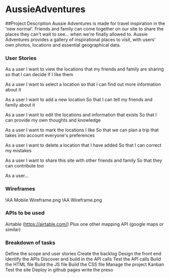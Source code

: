 # AussieAdventures

##Project Description
Aussie Adventures is made for travel inspiration in the 'new normal'.  Friends and family can come together on our site to share the places they can't wait to see... when we're finally allowed to.  Aussie Adventures provides a gallery of inspirational places to visit, with users' own photos, locations and essential geographical data.

### User Stories

As a user
I want to view the locations that my friends and family are sharing
so that I can decide if I like them

As a user
I want to select a location
so that I can find out more information about it

As a user
I want to add a new location
So that I can tell my friends and family about it

As a user
I want to edit the locations and information that exists
So that I can provide my own thoughts and knowledge

As a user
I want to mark the locations I like
So that we can plan a trip that takes into account everyone's preferences

As a user
I want to delete a location that I have added
So that I can correct my mistakes

As a user
I want to share this site with other friends and family
So that they can contribute too

As a user...

### Wireframes

!AA Mobile Wireframe.png
!AA Wireframe.png

### APIs to be used

Airtable (https://airtable.com/)
Plus one other mapping API (google maps or similar)

### Breakdown of tasks

Define the scope and user stories
Create the backlog
Design the front end
Identify the APIs
Discover and build in the API calls
Test the API calls
Build the HTML file
Build the JS file
Build the CSS file
Manage the project Kanban
Test the site
Deploy in github pages
write the preso